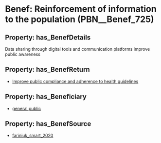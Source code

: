 # Benef: __Reinforcement of information to the population__ (PBN__Benef_725)

## Property: has_BenefDetails

Data sharing through digital tools and communication platforms improve public awareness

## Property: has_BenefReturn

* [Improve public compliance and adherence to health guidelines](../BenefReturn/PBN__BenefReturn_779)

## Property: has_Beneficiary

* [general public](../Stakeholder/PBN__Stakeholder_29)

## Property: has_BenefSource

* [fariniuk_smart_2020](../Article/PBN__Article_143)

